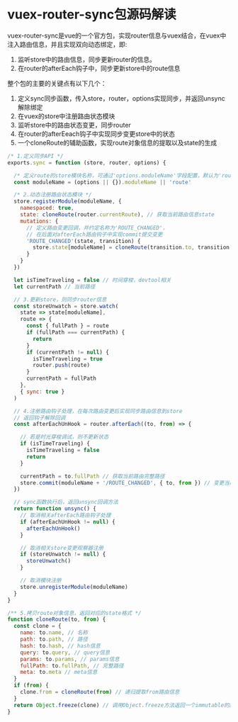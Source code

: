# vuex-router-sync包源码解读

vuex-router-sync是vue的一个官方包，实现router信息与vuex结合，在vuex中注入路由信息，并且实现双向动态绑定，即:

1. 监听store中的路由信息，同步更新router的信息。
2. 在router的afterEach钩子中，同步更新store中的route信息

整个包的主要的关键点有以下几个：

1. 定义sync同步函数，传入store，router，options实现同步，并返回unsync解除绑定
2. 在vuex的store中注册路由状态模块
3. 监听store中的路由状态变更，同步router
4. 在router的afterEeach钩子中实现同步变更store中的状态
5. 一个cloneRoute的辅助函数，实现route对象信息的提取以及state的生成

```js
/* 1.定义同步API */
exports.sync = function (store, router, options) {

  /* 定义route的store模块名称，可通过'options.moduleName'字段配置，默认为'route' */
  const moduleName = (options || {}).moduleName || 'route'

  /* 2.动态注册路由状态模块 */
  store.registerModule(moduleName, {
    namespaced: true,
    state: cloneRoute(router.currentRoute), // 获取当前路由信息state
    mutations: {
      // 定义路由变更回调，并约定名称为'ROUTE_CHANGED'，
      // 在后面对afterEach路由钩子中实现commit提交变更
      'ROUTE_CHANGED'(state, transition) {
        store.state[moduleName] = cloneRoute(transition.to, transition.from) // 创建新的route状态对象并更新
      }
    }
  })

  let isTimeTraveling = false // 时间穿梭，devtool相关
  let currentPath // 当前路径

  // 3.更新store，则同步router信息
  const storeUnwatch = store.watch(
    state => state[moduleName],
    route => {
      const { fullPath } = route
      if (fullPath === currentPath) {
        return
      }
      if (currentPath != null) {
        isTimeTraveling = true
        router.push(route)
      }
      currentPath = fullPath
    },
    { sync: true }
  )

  // 4.注册路由钩子处理，在每次路由变更后实现同步路由信息到store
  // 返回钩子解除回调
  const afterEachUnHook = router.afterEach((to, from) => {

    // 若是时光穿梭调试，则不更新状态
    if (isTimeTraveling) {
      isTimeTraveling = false
      return
    }

    currentPath = to.fullPath // 获取当前路由完整路径
    store.commit(moduleName + '/ROUTE_CHANGED', { to, from }) // 变更当前路由信息state
  })

  // sync函数执行后，返回unsync回调方法
  return function unsync() {
    // 取消相关afterEach路由钩子处理
    if (afterEachUnHook != null) {
      afterEachUnHook()
    }

    // 取消相关store变更观察器注册
    if (storeUnwatch != null) {
      storeUnwatch()
    }

    // 取消模块注册
    store.unregisterModule(moduleName)
  }
}

/** 5.拷贝route对象信息，返回对应的state格式 */
function cloneRoute(to, from) {
  const clone = {
    name: to.name, // 名称
    path: to.path, // 路径
    hash: to.hash, // hash信息
    query: to.query, // query信息
    params: to.params, // params信息
    fullPath: to.fullPath, // 完整路径
    meta: to.meta // meta信息
  }
  if (from) {
    clone.from = cloneRoute(from) // 递归提取from路由信息
  }
  return Object.freeze(clone) // 调用Object.freeze方法返回一个immutable的路由信息对象
}
```

